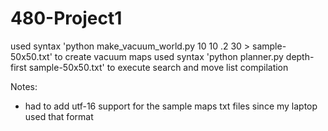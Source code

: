 # 480-Project1

used syntax 'python make_vacuum_world.py 10 10 .2 30 > sample-50x50.txt' to create vacuum maps
used syntax 'python planner.py depth-first sample-50x50.txt' to execute search and move list compilation

Notes:
* had to add utf-16 support for the sample maps txt files since my laptop used that format
